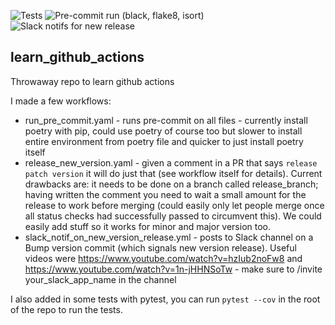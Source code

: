 ![Tests](https://github.com/crispinlogan/learn_github_actions/actions/workflows/tests.yml/badge.svg)
![Pre-commit run (black, flake8, isort)](https://github.com/crispinlogan/learn_github_actions/actions/workflows/run_pre_commit.yaml/badge.svg)
![Slack notifs for new release](https://github.com/crispinlogan/learn_github_actions/actions/workflows/slack_notif_on_new_version_release.yml/badge.svg)
<!-- ![Version release on PR comment](https://github.com/crispinlogan/learn_github_actions/actions/workflows/release_new_version.yml/badge.svg) -->


learn_github_actions
--------------------

Throwaway repo to learn github actions

I made a few workflows:
- run_pre_commit.yaml - runs pre-commit on all files - currently install poetry with pip, could use poetry of course too but slower to install entire environment from poetry file and quicker to just install poetry itself
- release_new_version.yaml - given a comment in a PR that says `release patch version` it will do just that (see workflow itself for details). Current drawbacks are: it needs to be done on a branch called release_branch; having written the comment you need to wait a small amount for the release to work before merging (could easily only let people merge once all status checks had successfully passed to circumvent this). We could easily add stuff so it works for minor and major version too.
- slack_notif_on_new_version_release.yml - posts to Slack channel on a Bump version commit (which signals new version release). Useful videos were https://www.youtube.com/watch?v=hzIub2noFw8 and https://www.youtube.com/watch?v=1n-jHHNSoTw - make sure to  /invite your_slack_app_name in the channel

I also added in some tests with pytest, you can run `pytest --cov` in the root of the repo to run the tests.